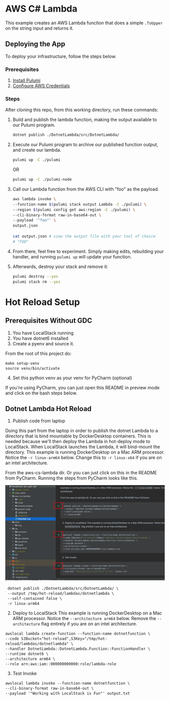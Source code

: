 # AWS C# Lambda
This example creates an AWS Lambda function that does a simple `.ToUpper` on the string input and returns it. 

## Deploying the App

To deploy your infrastructure, follow the steps below.

### Prerequisites

1. [Install Pulumi](https://www.pulumi.com/docs/get-started/install/)
2. [Configure AWS Credentials](https://www.pulumi.com/docs/intro/cloud-providers/aws/setup/)

### Steps

After cloning this repo, from this working directory, run these commands:

1. Build and publish the lambda function, making the output available to our Pulumi program. 

    ```bash
    dotnet publish ./DotnetLambda/src/DotnetLambda/
    ```

2. Execute our Pulumi program to archive our published function output, and create our lambda. 

    ```bash
    pulumi up -C ./pulumi
    ```
   OR

    ```bash
    pulumi up -C ./pulumi-node
    ```


3. Call our Lambda function from the AWS CLI with "foo" as the payload.

    ```bash
    aws lambda invoke \
    --function-name $(pulumi stack output Lambda -C ./pulumi) \
    --region $(pulumi config get aws:region -C ./pulumi) \
    --cli-binary-format raw-in-base64-out \
    --payload '"foo"' \
    output.json

    cat output.json # view the output file with your tool of choice
    # "FOO"
    ```

6. From there, feel free to experiment. Simply making edits, rebuilding your handler, and running `pulumi up` will update your function.

7. Afterwards, destroy your stack and remove it:

    ```bash
    pulumi destroy --yes
    pulumi stack rm --yes
    ```


# Hot Reload Setup

## Prerequisites Without GDC
1. You have LocalStack running
2. You have dotnet6 installed
3. Create a pyenv and source it.

From the root of this project do:
```shell
make setup-venv
source venv/bin/activate
```
4. Set this python venv as your venv for PyCharm (optional)

If you're using PyCharm, you can just open this README in preview mode and click on the bash steps below.


## Dotnet Lambda Hot Reload
1. Publish code from laptop 

Doing this part from the laptop in order to publish the dotnet Lambda to a directory that is bind mountable by 
DockerDesktop containers. This is needed because we'll then deploy the Lambda in hot-deploy mode to LocalStack.
When LocalStack launches the Lambda, it will bind-mount the directory.
This example is running DockerDesktop on a Mac ARM processor. Notice the `-r linux-arm64` below.
Change this to `-r linux-x64` if you are on an intel architecture.

From the aws-cs-lambda dir. Or you can just click on this in the README from PyCharm. Running the steps from PyCharm looks like this.

![RunStepsPycharm](../docs/img/cs-hot-reload-pycharm.png "Run Steps Pycharm")

```shell
 dotnet publish ./DotnetLambda/src/DotnetLambda/ \
 --output /tmp/hot-reload/lambdas/dotnetlambda \
 --self-contained false \
 -r linux-arm64
```

2. Deploy to LocalStack
This example is running DockerDesktop on a Mac ARM processor. Notice the `--architecture arm64` below.
Remove the `--architecture` flag entirely if you are on an intel architecture.

```shell
awslocal lambda create-function --function-name dotnetfunction \
--code S3Bucket="hot-reload",S3Key="/tmp/hot-reload/lambdas/dotnetlambda" \
--handler DotnetLambda::DotnetLambda.Function::FunctionHandler \
--runtime dotnet6 \
--architecture arm64 \
--role arn:aws:iam::000000000000:role/lambda-role
```

3. Test Invoke

```shell
awslocal lambda invoke --function-name dotnetfunction \
--cli-binary-format raw-in-base64-out \
--payload '"Working with LocalStack is Fun"' output.txt
```
